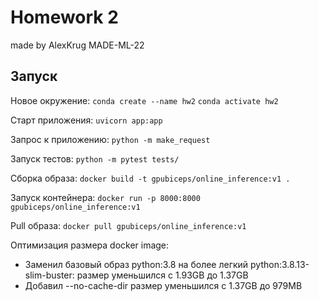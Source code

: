 # Homework 2
made by AlexKrug MADE-ML-22

Запуск
------
Новое окружение:
```conda create --name hw2```
```conda activate hw2```

Старт приложения:
```uvicorn app:app```

Запрос к приложению: 
```python -m make_request```

Запуск тестов:
```python -m pytest tests/```

Сборка образа: 
```docker build -t gpubiceps/online_inference:v1 .```

Запуск контейнера: 
```docker run -p 8000:8000 gpubiceps/online_inference:v1```

Pull образа: 
```docker pull gpubiceps/online_inference:v1```

Оптимизация размера docker image:
- Заменил базовый образ python:3.8 на более легкий python:3.8.13-slim-buster: pазмер уменьшился с 1.93GB до 1.37GB
- Добавил --no-cache-dir pазмер уменьшился с 1.37GB до 979MB
